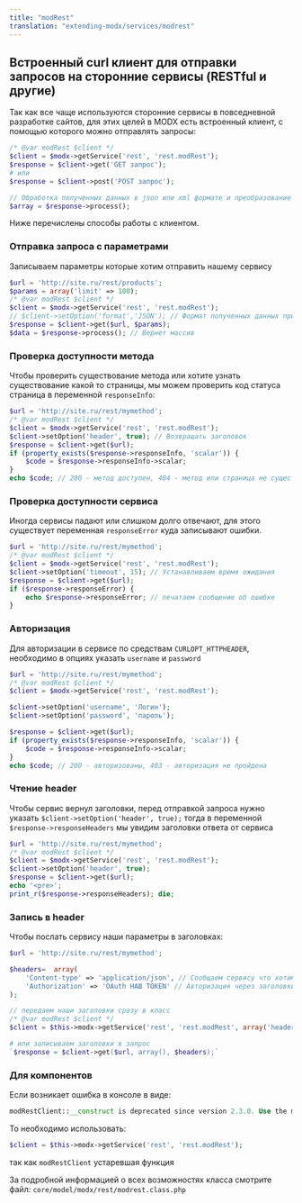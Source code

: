 ```yaml
---
title: "modRest"
translation: "extending-modx/services/modrest"
---
```


## Встроенный curl клиент для отправки запросов на сторонние сервисы (RESTful и другие)

Так как все чаще используются сторонние сервисы в повседневной разработке сайтов, для этих целей в MODX есть встроенный клиент, с помощью которого можно отправлять запросы:

```php
/* @var modRest $client */
$client = $modx->getService('rest', 'rest.modRest');
$response = $client->get('GET запрос');
# или
$response = $client->post('POST запрос');

// Обработка полученных данных в json или xml формате и преобразование их в массив
$array = $response->process();
```

Ниже перечислены способы работы с клиентом.

### Отправка запроса c параметрами

Записываем параметры которые хотим отправить нашему сервису

```php
$url = 'http://site.ru/rest/products';
$params = array('limit' => 100);
/* @var modRest $client */
$client = $modx->getService('rest', 'rest.modRest');
// $client->setOption('format','JSON'); // Формат полученных данных принимает json или xml (по умолчанию json) для преобразования в массив
$response = $client->get($url, $params);
$data = $response->process(); // Вернет массив
```

### Проверка доступности метода

Чтобы проверить существование метода или хотите узнать существование какой то страницы, мы можем проверить код статуса страница в переменной `responseInfo`:

```php
$url = 'http://site.ru/rest/mymethod';
/* @var modRest $client */
$client = $modx->getService('rest', 'rest.modRest');
$client->setOption('header', true); // Возвращать заголовок
$response = $client->get($url);
if (property_exists($response->responseInfo, 'scalar')) {
    $code = $response->responseInfo->scalar;
}
echo $code; // 200 - метод доступен, 404 - метод или страница не существует
```

### Проверка доступности сервиса

Иногда сервисы падают или слишком долго отвечают, для этого существует переменная `responseError` куда записывают ошибки.

```php
$url = 'http://site.ru/rest/mymethod';
/* @var modRest $client */
$client = $modx->getService('rest', 'rest.modRest');
$client->setOption('timeout', 15); // Устанавливаем время ожидания
$response = $client->get($url);
if ($response->responseError) {
    echo $response->responseError; // печатаем сообщение об ошибке
}
```

### Авторизация

Для авторизации в сервисе по средствам `CURLOPT_HTTPHEADER`, необходимо в опциях указать `username` и `password`

```php
$url = 'http://site.ru/rest/mymethod';
/* @var modRest $client */
$client = $modx->getService('rest', 'rest.modRest');

$client->setOption('username', 'Логин');
$client->setOption('password', 'пароль');

$response = $client->get($url);
if (property_exists($response->responseInfo, 'scalar')) {
    $code = $response->responseInfo->scalar;
}
echo $code; // 200 - авторизованы, 403 - авторизация не пройдена
```

### Чтение header

Чтобы сервис вернул заголовки, перед отправкой запроса нужно указать `$client->setOption('header', true);` тогда в переменной `$response->responseHeaders` мы увидим заголовки ответа от сервиса

```php
$url = 'http://site.ru/rest/mymethod';
/* @var modRest $client */
$client = $modx->getService('rest', 'rest.modRest');
$client->setOption('header', true);
$response = $client->get($url);
echo '<pre>';
print_r($response->responseHeaders); die;
```

### Запись в header

Чтобы послать сервису наши параметры в заголовках:

```php
$url = 'http://site.ru/rest/mymethod';

$headers=  array(
    'Content-type' => 'application/json', // Сообщаем сервису что хотим получить ответ в json формате
    'Authorization' => 'OAuth НАШ TOKEN' // Авторизация через заголовки
);

// передаем наши заголовки сразу в класс
/* @var modRest $client */
$client = $this->modx->getService('rest', 'rest.modRest', array('headers' => $headers);

# или записываем заголовки в запрос
`$response = $client->get($url, array(), $headers);`
```

### Для компонентов

Если возникает ошибка в консоле в виде:

```php
modRestClient::__construct is deprecated since version 2.3.0. Use the modRest classes instead.
```

То необходимо использовать:

```php
$client = $this->modx->getService('rest', 'rest.modRest');
```

так как `modRestClient` устаревшая функция

За подробной информацией о всех возможностях класса смотрите файл: `core/model/modx/rest/modrest.class.php`
